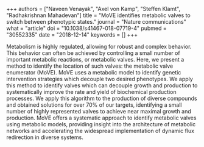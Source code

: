 +++
authors = ["Naveen Venayak", "Axel von Kamp", "Steffen Klamt", "Radhakrishnan Mahadevan"]
title = "MoVE identifies metabolic valves to switch between phenotypic states."
journal = "Nature communications"
what = "article"
doi = "10.1038/s41467-018-07719-4"
pubmed = "30552335"
date = "2018-12-14"
keywords = []
+++

Metabolism is highly regulated, allowing for robust and complex behavior. This behavior can often be achieved by controlling a small number of important metabolic reactions, or metabolic valves. Here, we present a method to identify the location of such valves: the metabolic valve enumerator (MoVE). MoVE uses a metabolic model to identify genetic intervention strategies which decouple two desired phenotypes. We apply this method to identify valves which can decouple growth and production to systematically improve the rate and yield of biochemical production processes. We apply this algorithm to the production of diverse compounds and obtained solutions for over 70% of our targets, identifying a small number of highly represented valves to achieve near maximal growth and production. MoVE offers a systematic approach to identify metabolic valves using metabolic models, providing insight into the architecture of metabolic networks and accelerating the widespread implementation of dynamic flux redirection in diverse systems.